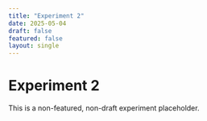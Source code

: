 ```yaml
---
title: "Experiment 2"
date: 2025-05-04
draft: false
featured: false
layout: single
---
```

# Experiment 2
This is a non-featured, non-draft experiment placeholder.
